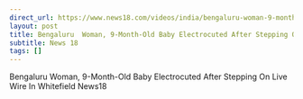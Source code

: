 ```yaml
---
direct_url: https://www.news18.com/videos/india/bengaluru-woman-9-month-old-baby-electrocuted-after-stepping-on-live-wire-in-whitefield-news18-8669340.html
layout: post
title: Bengaluru  Woman, 9-Month-Old Baby Electrocuted After Stepping On Live Wire In Whitefield   News18
subtitle: News 18
tags: []
---
```


Bengaluru  Woman, 9-Month-Old Baby Electrocuted After Stepping On Live Wire In Whitefield   News18
